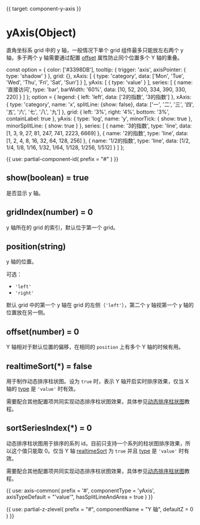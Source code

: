 
{{ target: component-y-axis }}

# yAxis(Object)

直角坐标系 grid 中的 y 轴，一般情况下单个 grid 组件最多只能放左右两个 y 轴，多于两个 y 轴需要通过配置 [offset](~yAxis.offset) 属性防止同个位置多个 Y 轴的重叠。

<ExampleBaseOption title="基础 y 轴示例" name="y-axis" title-en="Basic Y Axis">
const option = {
    color: ['#3398DB'],
    tooltip: {
        trigger: 'axis',
        axisPointer: {
            type: 'shadow'
        }
    },
    grid: {},
    xAxis: [
        {
            type: 'category',
            data: ['Mon', 'Tue', 'Wed', 'Thu', 'Fri', 'Sat', 'Sun']
        }
    ],
    yAxis: [
        {
            type: 'value'
        }
    ],
    series: [
        {
            name: '直接访问',
            type: 'bar',
            barWidth: '60%',
            data: [10, 52, 200, 334, 390, 330, 220]
        }
    ]
};
</ExampleBaseOption>

<ExampleBaseOption title="Log 轴示例" name="y-axis-log" title-en="Log Axis">
option = {
    legend: {
        left: 'left',
        data: ['2的指数', '3的指数']
    },
    xAxis: {
        type: 'category',
        name: 'x',
        splitLine: {show: false},
        data: ['一', '二', '三', '四', '五', '六', '七', '八', '九']
    },
    grid: {
        left: '3%',
        right: '4%',
        bottom: '3%',
        containLabel: true
    },
    yAxis: {
        type: 'log',
        name: 'y',
        minorTick: {
            show: true
        },
        minorSplitLine: {
            show: true
        }
    },
    series: [
        {
            name: '3的指数',
            type: 'line',
            data: [1, 3, 9, 27, 81, 247, 741, 2223, 6669]
        },
        {
            name: '2的指数',
            type: 'line',
            data: [1, 2, 4, 8, 16, 32, 64, 128, 256]
        },
        {
            name: '1/2的指数',
            type: 'line',
            data: [1/2, 1/4, 1/8, 1/16, 1/32, 1/64, 1/128, 1/256, 1/512]
        }
    ]
};

</ExampleBaseOption>

{{ use: partial-component-id(
    prefix = "#"
) }}

## show(boolean) = true

<ExampleUIControlBoolean default="true" />

是否显示 y 轴。

## gridIndex(number) = 0

y 轴所在的 grid 的索引，默认位于第一个 grid。

## position(string)

<ExampleUIControlEnum options="left,right" default="left" />

y 轴的位置。

可选：
+ `'left'`
+ `'right'`

默认 grid 中的第一个 y 轴在 grid 的左侧（`'left'`），第二个 y 轴视第一个 y 轴的位置放在另一侧。

## offset(number) = 0

<ExampleUIControlNumber step="0.5" />

Y 轴相对于默认位置的偏移，在相同的 `position` 上有多个 Y 轴的时候有用。

## realtimeSort(*) = false

用于制作动态排序柱状图。设为 `true` 时，表示 Y 轴开启实时排序效果，仅当 X 轴的 [type](~yAxis.type) 是 `'value'` 时有效。

需要配合其他配置项共同实现动态排序柱状图效果，具体参见[动态排序柱状图](tutorial.html#%E5%8A%A8%E6%80%81%E6%8E%92%E5%BA%8F%E6%9F%B1%E7%8A%B6%E5%9B%BE)教程。

## sortSeriesIndex(*) = 0

动态排序柱状图用于排序的系列 id。目前只支持一个系列的柱状图排序效果，所以这个值只能取 0。仅当 Y 轴 [realtimeSort](~yAxis.realtimeSort) 为 `true` 并且 [type](~yAxis.type) 是 `'value'` 时有效。

需要配合其他配置项共同实现动态排序柱状图效果，具体参见[动态排序柱状图](tutorial.html#%E5%8A%A8%E6%80%81%E6%8E%92%E5%BA%8F%E6%9F%B1%E7%8A%B6%E5%9B%BE)教程。

{{ use: axis-common(
    prefix = '#',
    componentType = 'yAxis',
    axisTypeDefault = "'value'",
    hasSplitLineAndArea = true
) }}

{{ use: partial-z-zlevel(
    prefix = "#",
    componentName = "Y 轴",
    defaultZ = 0
) }}

